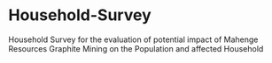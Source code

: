 # Household-Survey
Household Survey for the evaluation of potential impact of Mahenge Resources Graphite Mining on the Population and affected Household
